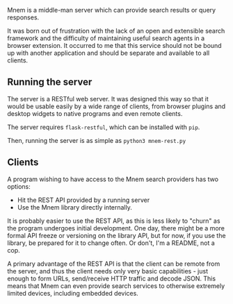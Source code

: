 Mnem is a middle-man server which can provide search results or query responses.

It was born out of frustration with the lack of an open and extensible search
framework and the difficulty of maintaining useful search agents in a browser extension.
It occurred to me that this service should not be bound up with another application
and should be separate and available to all clients.

## Running the server

The server is a RESTful web server. It was designed this way so that it would
be usable easily by a wide range of clients, from browser plugins and desktop
widgets to native programs and even remote clients.

The server requires `flask-restful`, which can be installed with `pip`.

Then, running the server is as simple as `python3 mnem-rest.py`

## Clients

A program wishing to have access to the Mnem search providers has two options:

* Hit the REST API provided by a running server
* Use the Mnem library directly internally.

It is probably easier to use the REST API, as this is less likely to "churn" as
the program undergoes initial development. One day, there might be a more
formal API freeze or versioning on the library API, but for now, if you use the
library, be prepared for it to change often. Or don't, I'm a README, not a cop.

A primary advantage of the REST API is that the client can be remote from the
server, and thus the client needs only very basic capabilities - just enough to
form URLs, send/receive HTTP traffic and decode JSON. This means that Mnem can
even provide search services to otherwise extremely limited devices, including
embedded devices.
